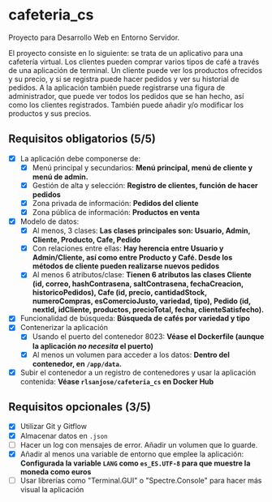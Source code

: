 # cafeteria_cs

Proyecto para Desarrollo Web en Entorno Servidor.

El proyecto consiste en lo siguiente: se trata de un aplicativo para
una cafetería virtual. Los clientes pueden comprar varios tipos de
café a través de una aplicación de terminal. Un cliente puede ver los
productos ofrecidos y su precio, y si se registra puede hacer pedidos
y ver su historial de pedidos. A la aplicación también puede registrarse 
una figura de administrador, que puede ver todos los pedidos que se han
hecho, así como los clientes registrados. También puede añadir y/o
modificar los productos y sus precios.

## Requisitos obligatorios (5/5)

- [X] La aplicación debe componerse de:
    - [X] Menú principal y secundarios: **Menú principal, menú de
    cliente y menú de admin.**
    - [X] Gestión de alta y selección: **Registro de clientes, función
      de hacer pedidos**
    - [X] Zona privada de información: **Pedidos del cliente**
    - [X] Zona pública de información: **Productos en venta**
- [X] Modelo de datos:
    - [X] Al menos, 3 clases: **Las clases principales son: Usuario,
    Admin, Cliente, Producto, Cafe, Pedido**
    - [X] Con relaciones entre ellas: **Hay herencia entre Usuario y
    Admin/Cliente, así como entre Producto y Café. Desde los métodos
    de cliente pueden realizarse nuevos pedidos**
    - [X] Al menos 6 atributos/clase: **Tienen 6 atributos las clases
    Cliente (id, correo, hashContrasena, saltContrasena,
    fechaCreacion, historicoPedidos), Cafe (id, precio, cantidadStock,
    numeroCompras, esComercioJusto, variedad, tipo), Pedido (id,
    nextId, idCliente, productos, precioTotal, fecha,
    clienteSatisfecho).**
- [X] Funcionalidad de búsqueda: **Búsqueda de cafés por variedad y tipo**
- [X] Contenerizar la aplicación 
    - [X] Usando el puerto del contenedor 8023: **Véase el Dockerfile
      (aunque la aplicación _no necesita_ el puerto)**
    - [X] Al menos un volumen para acceder a los datos: **Dentro del
    contenedor, en `/app/data`.**
- [X] Subir el contenedor a un registro de contenedores y usar la
  aplicación contenida: **Véase `rlsanjose/cafeteria_cs` en Docker
  Hub**

## Requisitos opcionales (3/5)

- [X] Utilizar Git y Gitflow
- [X] Almacenar datos en `.json`
- [ ] Hacer un log con mensajes de error. Añadir un volumen que lo
  guarde.
- [X] Añadir al menos una variable de entorno que emplee la
  aplicación: **Configurada la variable `LANG` como `es_ES.UTF-8` para
  que muestre la moneda como euros**
- [ ] Usar librerías como "Terminal.GUI" o "Spectre.Console" para
  hacer más visual la aplicación
